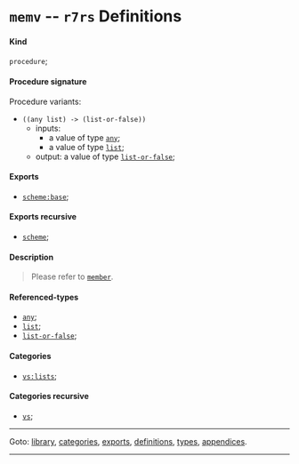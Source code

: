 

<a id='definition__r7rs__memv'></a>

# `memv` -- `r7rs` Definitions


<a id='definition__r7rs__memv__kind'></a>

#### Kind

`procedure`;


<a id='definition__r7rs__memv__procedure-signature'></a>

#### Procedure signature

Procedure variants:
 * `((any list) -> (list-or-false))`
   * inputs:
     * a value of type [`any`](../../r7rs/types/any.md#type__r7rs__any);
     * a value of type [`list`](../../r7rs/types/list.md#type__r7rs__list);
   * output: a value of type [`list-or-false`](../../r7rs/types/list-or-false.md#type__r7rs__list-or-false);


<a id='definition__r7rs__memv__exports'></a>

#### Exports

 * [`scheme:base`](../../r7rs/exports/scheme_3a_base.md#export__r7rs__scheme_3a_base);


<a id='definition__r7rs__memv__exports-recursive'></a>

#### Exports recursive

 * [`scheme`](../../r7rs/exports/scheme.md#export__r7rs__scheme);


<a id='definition__r7rs__memv__description'></a>

#### Description

> Please refer to [`member`](../../r7rs/definitions/member.md#definition__r7rs__member).


<a id='definition__r7rs__memv__referenced-types'></a>

#### Referenced-types

 * [`any`](../../r7rs/types/any.md#type__r7rs__any);
 * [`list`](../../r7rs/types/list.md#type__r7rs__list);
 * [`list-or-false`](../../r7rs/types/list-or-false.md#type__r7rs__list-or-false);


<a id='definition__r7rs__memv__categories'></a>

#### Categories

 * [`vs:lists`](../../r7rs/categories/vs_3a_lists.md#category__r7rs__vs_3a_lists);


<a id='definition__r7rs__memv__categories-recursive'></a>

#### Categories recursive

 * [`vs`](../../r7rs/categories/vs.md#category__r7rs__vs);

----

Goto: [library](../../r7rs/_index.md#library__r7rs), [categories](../../r7rs/categories/_index.md#toc__r7rs__categories), [exports](../../r7rs/exports/_index.md#toc__r7rs__exports), [definitions](../../r7rs/definitions/_index.md#toc__r7rs__definitions), [types](../../r7rs/types/_index.md#toc__r7rs__types), [appendices](../../r7rs/appendices/_index.md#toc__r7rs__appendices).

----

